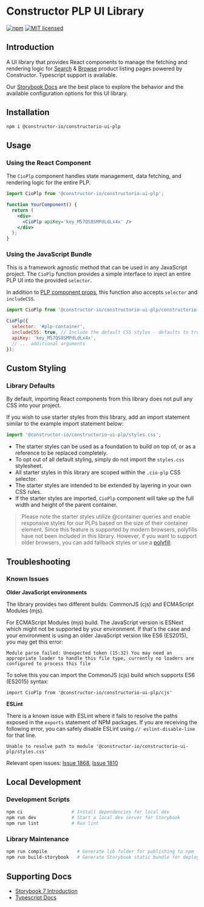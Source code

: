 # Constructor PLP UI Library

[![npm](https://img.shields.io/npm/v/@constructor-io/constructorio-ui-plp)](https://www.npmjs.com/package/@constructor-io/constructorio-ui-plp)
[![MIT licensed](https://img.shields.io/badge/license-MIT-blue.svg)](https://github.com/Constructor-io/constructorio-ui-plp/blob/main/LICENSE)

## Introduction

A UI library that provides React components to manage the fetching and rendering logic for [Search](https://constructor.io/products/search/) & [Browse](https://constructor.io/products/browse/) product listing pages powered by Constructor. Typescript support is available.

Our [Storybook Docs](https://constructor-io.github.io/constructorio-ui-plp/?path=/docs/general-introduction--documentation) are the best place to explore the behavior and the available configuration options for this UI library.

## Installation

```bash
npm i @constructor-io/constructorio-ui-plp
```

## Usage

### Using the React Component

The `CioPlp` component handles state management, data fetching, and rendering logic for the entire PLP.

```jsx
import CioPlp from '@constructor-io/constructorio-ui-plp';

function YourComponent() {
  return (
    <div>
      <CioPlp apiKey='key_M57QS8SMPdLdLx4x' />
    </div>
  );
}
```

### Using the JavaScript Bundle

This is a framework agnostic method that can be used in any JavaScript project. The `CioPlp` function provides a simple interface to inject an entire PLP UI into the provided `selector`.

In addition to [PLP component props](https://constructor-io.github.io/constructorio-ui-plp/?path=/docs/plp-component--docs), this function also accepts `selector` and `includeCSS`.

```js
import CioPlp from '@constructor-io/constructorio-ui-plp/constructorio-ui-plp-bundled';

CioPlp({
  selector: '#plp-container',
  includeCSS: true, // Include the default CSS styles - defaults to true
  apiKey: 'key_M57QS8SMPdLdLx4x',
  // ... additional arguments
});
```

## Custom Styling

### Library Defaults

By default, importing React components from this library does not pull any CSS into your project.

If you wish to use starter styles from this library, add an import statement similar to the example import statement below:

```js
import '@constructor-io/constructorio-ui-plp/styles.css';
```

- The starter styles can be used as a foundation to build on top of, or as a reference to be replaced completely.
- To opt out of all default styling, simply do not import the `styles.css` stylesheet.
- All starter styles in this library are scoped within the `.cio-plp` CSS selector.
- The starter styles are intended to be extended by layering in your own CSS rules.
- If the starter styles are imported, `CioPlp` component will take up the full width and height of the parent container.

> Please note the starter styles utilize @container queries and enable responsive styles for our PLPs based on the size of their container element. Since this feature is supported by modern browsers, polyfills have not been included in this library. However, if you want to support older browsers, you can add fallback styles or use a [polyfill](https://github.com/GoogleChromeLabs/container-query-polyfill).

## Troubleshooting

### Known Issues

**Older JavaScript environments**

The library provides two different builds: CommonJS (cjs) and ECMAScript Modules (mjs).

For ECMAScript Modules (mjs) build. The JavaScript version is ESNext which might not be supported by your environment.
If that's the case and your environment is using an older JavaScript version like ES6 (ES2015), you may get this error:

`Module parse failed: Unexpected token (15:32)
You may need an appropriate loader to handle this file type, currently no loaders are configured to process this file`

To solve this you can import the CommonJS (cjs) build which supports ES6 (ES2015) syntax:

`import CioPlp from '@constructor-io/constructorio-ui-plp/cjs'`

**ESLint**

There is a known issue with ESLint where it fails to resolve the paths exposed in the `exports` statement of NPM packages. If you are receiving the following error, you can safely disable ESLint using `// eslint-disable-line` for that line.

`Unable to resolve path to module '@constructor-io/constructorio-ui-plp/styles.css'`

Relevant open issues: [Issue 1868](https://github.com/import-js/eslint-plugin-import/issues/1868), [Issue 1810](https://github.com/import-js/eslint-plugin-import/issues/1810)

## Local Development

### Development Scripts

```bash
npm ci                  # Install dependencies for local dev
npm run dev             # Start a local dev server for Storybook
npm run lint            # Run lint
```

### Library Maintenance

```bash
npm run compile           # Generate lib folder for publishing to npm
npm run build-storybook   # Generate Storybook static bundle for deploy with GitHub Pages
```

## Supporting Docs

- [Storybook 7 Introduction](https://storybook.js.org/docs/7.0/react/get-started/introduction)
- [Typescript Docs](https://www.typescriptlang.org/docs/)
